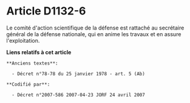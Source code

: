 # Article D1132-6

Le comité d'action scientifique de la défense est rattaché au secrétaire général de la défense nationale, qui en anime les
travaux et en assure l'exploitation.

**Liens relatifs à cet article**

	**Anciens textes**:

	  - Décret n°78-78 du 25 janvier 1978 - art. 5 (Ab)

	**Codifié par**:

	  - Décret n°2007-586 2007-04-23 JORF 24 avril 2007
